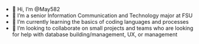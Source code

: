 - 👋 Hi, I’m @May582
- 👀 I’m a senior Information Communication and Technology major at FSU
- 🌱 I’m currently learning the basics of coding languages and processes
- 💞️ I’m looking to collaborate on small projects and teams who are looking for help with database building/management, UX, or management 

<!---
May582/May582 is a ✨ special ✨ repository because its `README.md` (this file) appears on your GitHub profile.
You can click the Preview link to take a look at your changes.
--->
